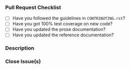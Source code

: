 ### Pull Request Checklist

[//]: # "Please review the Starlite [contribution guidelines](../CONTRIBUTING.rst) for this repository."

- [ ] Have you followed the guidelines in `CONTRIBUTING.rst`?
- [ ] Have you got 100% test coverage on new code?
- [ ] Have you updated the prose documentation?
- [ ] Have you updated the reference documentation?

### Description

[//]: # "Please describe your pull request for changelog purposes"

### Close Issue(s)

[//]: # "Please add in issue numbers this pull request will close, if applicable"
[//]: # "Examples: Fixes #4321 or Closes #1234"
